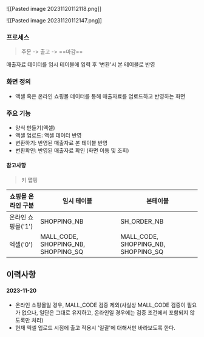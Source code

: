 
![[Pasted image 20231120112118.png]]

![[Pasted image 20231120112147.png]]


### 프로세스

>  주문 -> 출고 -> ==마감==

매출자료 데이터를 임시 테이블에 입력 후 '변환'시 본 테이블로 반영 

### 화면 정의 

- 액셀 혹은 온라인 쇼핑몰 데이터를 통해 매출자료를 업로드하고 반영하는 화면

### 주요 기능

- 양식 만들기(액셀)
- 액셀 업로드: 액셀 데이터 반영
- 변환하기: 반영된 매출자료 본 테이블 반영 
- 변환확인: 반영된 매출자료 확인 (화면 이동 및 조회)

#### 참고사항 

> 키 맵핑 

| 쇼핑몰 온라인 구분 | 임시 테이블                         | 본테이블                            |
| ------------------ | ----------------------------------- | ----------------------------------- |
| 온라인 쇼핑몰('1') | SHOPPING_NB                         | SH_ORDER_NB                         |
| 엑셀('0')          | MALL_CODE, SHOPPING_NB, SHOPPING_SQ | MALL_CODE, SHOPPING_NB, SHOPPING_SQ |


## 이력사항

#### 2023-11-20

- 온라인 쇼핑몰일 경우, MALL_CODE 검증 제외(사실상 MALL_CODE 검증이 필요가 없으나, 일단은 그대로 유지하고, 온라인일 경우에는 검증 조건에서 포함되지 않도록만 처리)
- 현재 엑셀 업로드 시점에 출고 적용시 '일괄'에 대해서만 바라보도록 한다.

 